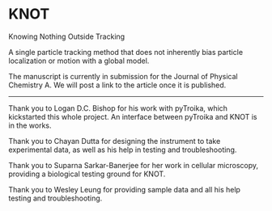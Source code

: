 # KNOT
Knowing Nothing Outside Tracking

A single particle tracking method that does not inherently bias particle localization or motion with a global model.

The manuscript is currently in submission for the Journal of Physical Chemistry A. We will post a link to the article once it is published.

---
Thank you to Logan D.C. Bishop for his work with pyTroika, which kickstarted this whole project. An interface between pyTroika and KNOT is in the works.

Thank you to Chayan Dutta for designing the instrument to take experimental data, as well as his help in testing and troubleshooting.

Thank you to Suparna Sarkar-Banerjee for her work in cellular microscopy, providing a biological testing ground for KNOT.

Thank you to Wesley Leung for providing sample data and all his help testing and troubleshooting.
